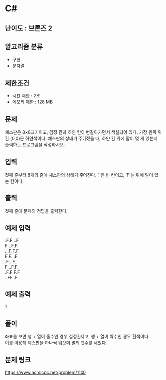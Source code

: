 # C#

## 난이도 : 브론즈 2

## 알고리즘 분류
  - 구현
  - 문자열

## 제한조건
  - 시간 제한 : 2초
  - 메모리 제한 : 128 MB

## 문제
체스판은 8×8크기이고, 검정 칸과 하얀 칸이 번갈아가면서 색칠되어 있다. 가장 왼쪽 위칸 (0,0)은 하얀색이다. 체스판의 상태가 주어졌을 때, 하얀 칸 위에 말이 몇 개 있는지 출력하는 프로그램을 작성하시오.<br/>


## 입력
첫째 줄부터 8개의 줄에 체스판의 상태가 주어진다. ‘.’은 빈 칸이고, ‘F’는 위에 말이 있는 칸이다.<br/>


## 출력
첫째 줄에 문제의 정답을 출력한다.<br/>


## 예제 입력
.F.F...F<br/>
F...F.F.<br/>
...F.F.F<br/>
F.F...F.<br/>
.F...F..<br/>
F...F.F.<br/>
.F.F.F.F<br/>
..FF..F.<br/>


## 예제 출력
1<br/>


## 풀이
좌표를 보면 행 + 열이 홀수인 경우 검정칸이고, 행 + 열이 짝수인 경우 흰색이다.<br/>
이를 이용해 체스판을 하나씩 읽으며 말의 갯수를 세었다.<br/>


## 문제 링크
https://www.acmicpc.net/problem/1100